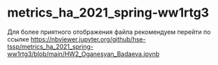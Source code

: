# metrics_ha_2021_spring-ww1rtg3
Для более приятного отображения файла рекомендуем перейти по ссылке https://nbviewer.jupyter.org/github/hse-tssp/metrics_ha_2021_spring-ww1rtg3/blob/main/HW2_Oganesyan_Badaeva.ipynb
